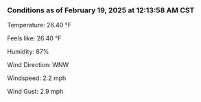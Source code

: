 ### Conditions as of February 19, 2025 at 12:13:58 AM CST 

Temperature: 26.40 &deg;F

Feels like: 26.40 &deg;F

Humidity: 87%

Wind Direction: WNW

Windspeed: 2.2 mph

Wind Gust: 2.9 mph

